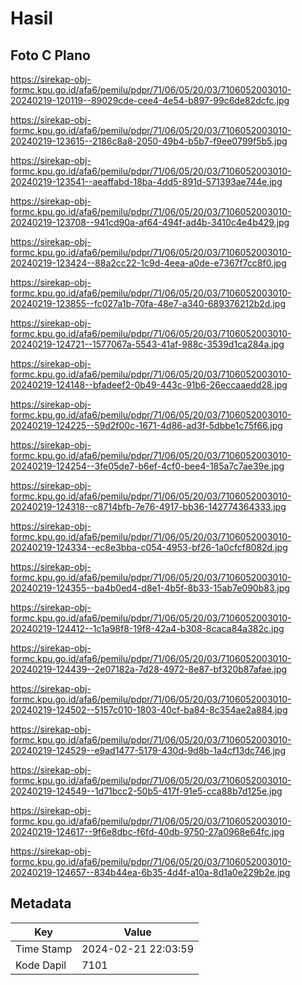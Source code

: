 # Hasil

## Foto C Plano

https://sirekap-obj-formc.kpu.go.id/afa6/pemilu/pdpr/71/06/05/20/03/7106052003010-20240219-120119--89029cde-cee4-4e54-b897-99c6de82dcfc.jpg

https://sirekap-obj-formc.kpu.go.id/afa6/pemilu/pdpr/71/06/05/20/03/7106052003010-20240219-123615--2186c8a8-2050-49b4-b5b7-f9ee0799f5b5.jpg

https://sirekap-obj-formc.kpu.go.id/afa6/pemilu/pdpr/71/06/05/20/03/7106052003010-20240219-123541--aeaffabd-18ba-4dd5-891d-571393ae744e.jpg

https://sirekap-obj-formc.kpu.go.id/afa6/pemilu/pdpr/71/06/05/20/03/7106052003010-20240219-123708--941cd90a-af64-494f-ad4b-3410c4e4b429.jpg

https://sirekap-obj-formc.kpu.go.id/afa6/pemilu/pdpr/71/06/05/20/03/7106052003010-20240219-123424--88a2cc22-1c9d-4eea-a0de-e7367f7cc8f0.jpg

https://sirekap-obj-formc.kpu.go.id/afa6/pemilu/pdpr/71/06/05/20/03/7106052003010-20240219-123855--fc027a1b-70fa-48e7-a340-689376212b2d.jpg

https://sirekap-obj-formc.kpu.go.id/afa6/pemilu/pdpr/71/06/05/20/03/7106052003010-20240219-124721--1577067a-5543-41af-988c-3539d1ca284a.jpg

https://sirekap-obj-formc.kpu.go.id/afa6/pemilu/pdpr/71/06/05/20/03/7106052003010-20240219-124148--bfadeef2-0b49-443c-91b6-26eccaaedd28.jpg

https://sirekap-obj-formc.kpu.go.id/afa6/pemilu/pdpr/71/06/05/20/03/7106052003010-20240219-124225--59d2f00c-1671-4d86-ad3f-5dbbe1c75f66.jpg

https://sirekap-obj-formc.kpu.go.id/afa6/pemilu/pdpr/71/06/05/20/03/7106052003010-20240219-124254--3fe05de7-b6ef-4cf0-bee4-185a7c7ae39e.jpg

https://sirekap-obj-formc.kpu.go.id/afa6/pemilu/pdpr/71/06/05/20/03/7106052003010-20240219-124318--c8714bfb-7e76-4917-bb36-142774364333.jpg

https://sirekap-obj-formc.kpu.go.id/afa6/pemilu/pdpr/71/06/05/20/03/7106052003010-20240219-124334--ec8e3bba-c054-4953-bf26-1a0cfcf8082d.jpg

https://sirekap-obj-formc.kpu.go.id/afa6/pemilu/pdpr/71/06/05/20/03/7106052003010-20240219-124355--ba4b0ed4-d8e1-4b5f-8b33-15ab7e090b83.jpg

https://sirekap-obj-formc.kpu.go.id/afa6/pemilu/pdpr/71/06/05/20/03/7106052003010-20240219-124412--1c1a98f8-19f8-42a4-b308-8caca84a382c.jpg

https://sirekap-obj-formc.kpu.go.id/afa6/pemilu/pdpr/71/06/05/20/03/7106052003010-20240219-124439--2e07182a-7d28-4972-8e87-bf320b87afae.jpg

https://sirekap-obj-formc.kpu.go.id/afa6/pemilu/pdpr/71/06/05/20/03/7106052003010-20240219-124502--5157c010-1803-40cf-ba84-8c354ae2a884.jpg

https://sirekap-obj-formc.kpu.go.id/afa6/pemilu/pdpr/71/06/05/20/03/7106052003010-20240219-124529--e9ad1477-5179-430d-9d8b-1a4cf13dc746.jpg

https://sirekap-obj-formc.kpu.go.id/afa6/pemilu/pdpr/71/06/05/20/03/7106052003010-20240219-124549--1d71bcc2-50b5-417f-91e5-cca88b7d125e.jpg

https://sirekap-obj-formc.kpu.go.id/afa6/pemilu/pdpr/71/06/05/20/03/7106052003010-20240219-124617--9f6e8dbc-f6fd-40db-9750-27a0968e64fc.jpg

https://sirekap-obj-formc.kpu.go.id/afa6/pemilu/pdpr/71/06/05/20/03/7106052003010-20240219-124657--834b44ea-6b35-4d4f-a10a-8d1a0e229b2e.jpg


## Metadata

| Key        | Value               |
| ---------- | ------------------- |
| Time Stamp | 2024-02-21 22:03:59 |
| Kode Dapil | 7101                |



